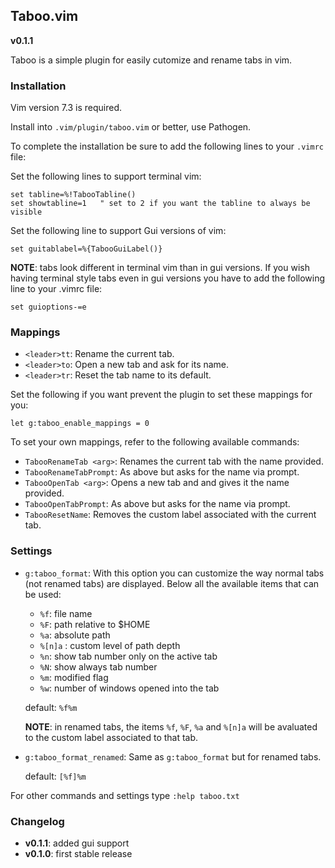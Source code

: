 ## Taboo.vim

**v0.1.1**

Taboo is a simple plugin for easily cutomize and rename tabs in vim. 


### Installation

Vim version 7.3 is required.

Install into `.vim/plugin/taboo.vim` or better, use Pathogen.

To complete the installation be sure to add the following lines to your `.vimrc` file:

Set the following lines to support terminal vim:

```
set tabline=%!TabooTabline()
set showtabline=1   " set to 2 if you want the tabline to always be visible
```


Set the following line to support Gui versions of vim:

```
set guitablabel=%{TabooGuiLabel()}
```

**NOTE**: tabs look different in terminal vim than in gui versions. If you wish
having terminal style tabs even in gui versions you have to add the following
line to your .vimrc file:  

```
set guioptions-=e
```


### Mappings

* `<leader>tt`: Rename the current tab.
* `<leader>to`: Open a new tab and ask for its name.
* `<leader>tr`: Reset the tab name to its default.


Set the following if you want prevent the plugin to set these mappings for you:

```
let g:taboo_enable_mappings = 0
```

To set your own mappings, refer to the following available commands:

* `TabooRenameTab <arg>`: Renames the current tab with the name provided.
* `TabooRenameTabPrompt`: As above but asks for the name via prompt. 
* `TabooOpenTab <arg>`: Opens a new tab and and gives it the name provided. 
* `TabooOpenTabPrompt`: As above but asks for the name via prompt.
* `TabooResetName`: Removes the custom label associated with the current tab.


### Settings

* `g:taboo_format`: With this option you can customize the way normal tabs (not
  renamed tabs) are displayed. Below all the available items that can be used: 

    - `%f`: file name
    - `%F`: path relative to $HOME
    - `%a`: absolute path
    - `%[n]a` : custom level of path depth
    - `%n`: show tab number only on the active tab
    - `%N`: show always tab number
    - `%m`: modified flag
    - `%w`: number of windows opened into the tab

    default: `%f%m` 

    **NOTE**: in renamed tabs, the items `%f`, `%F`, `%a` and `%[n]a` will be avaluated to the custom label associated to that tab.

* `g:taboo_format_renamed`: Same as `g:taboo_format` but for renamed tabs.

    default: `[%f]%m` 

For other commands and settings type `:help taboo.txt`


### Changelog

* **v0.1.1**: added gui support
* **v0.1.0**: first stable release
